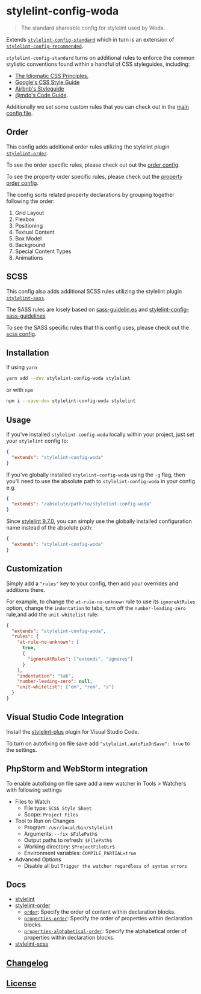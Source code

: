 # stylelint-config-woda

> The standard shareable config for stylelint used by Woda.

Extends [`stylelint-config-standard`](https://github.com/stylelint/stylelint-config-standard) which in turn is an extension of [`stylelint-config-recommended`](https://github.com/stylelint/stylelint-config-recommended).

`stylelint-config-standard` turns on additional rules to enforce the common stylistic conventions found within a handful of CSS styleguides, including:
- [The Idiomatic CSS Principles](https://github.com/necolas/idiomatic-css),
- [Google's CSS Style Guide](https://google.github.io/styleguide/htmlcssguide.html#CSS_Formatting_Rules)
- [Airbnb's Styleguide](https://github.com/airbnb/css#css)
- [@mdo's Code Guide](http://codeguide.co/#css).

Additionally we set some custom rules that you can check out in the [main config file](./stylint-config-woda.js).

## Order

This config adds additional order rules utilizing the stylelint plugin [`stylelint-order`](https://github.com/hudochenkov/stylelint-order).

To see the order specific rules, please check out out the [order config](./order.js).

To see the property order specific rules, please check out the [property order config](./property-order.js).

The config sorts related property declarations by grouping together following the order:

1. Grid Layout
2. Flexbox
3. Positioning
4. Textual Content
5. Box Model
6. Background
7. Special Content Types
8. Animations

## SCSS

This config also adds additional SCSS rules utilizing the stylelint plugin [`stylelint-sass`](https://github.com/kristerkari/stylelint-scss).

The SASS rules are losely based on [sass-guidelin.es](https://sass-guidelin.es/) and [stylelint-config-sass-guidelines](https://github.com/bjankord/stylelint-config-sass-guidelines)

To see the SASS specific rules that this config uses, please check out the [scss config](./sass.js).

## Installation

If using `yarn`

```bash
yarn add --dev stylelint-config-woda stylelint
```

or with `npm`

```bash
npm i --save-dev stylelint-config-woda stylelint
```

## Usage

If you've installed `stylelint-config-woda` locally within your project, just set your `stylelint` config to:

```json
{
  "extends": "stylelint-config-woda"
}
```

If you've globally installed `stylelint-config-woda` using the `-g` flag, then you'll need to use the absolute path to `stylelint-config-woda` in your config e.g.

```json
{
  "extends": "/absolute/path/to/stylelint-config-woda"
}
```

Since [stylelint 9.7.0](https://github.com/stylelint/stylelint/blob/9.7.0/CHANGELOG.md#970), you can simply use the globally installed configuration name instead of the absolute path:

```json
{
  "extends": "stylelint-config-woda"
}
```

## Customization

Simply add a `"rules"` key to your config, then add your overrides and additions there.

For example, to change the `at-rule-no-unknown` rule to use its `ignoreAtRules` option, change the `indentation` to tabs, turn off the `number-leading-zero` rule,and add the `unit-whitelist` rule:

```json
{
  "extends": "stylelint-config-woda",
  "rules": {
    "at-rule-no-unknown": [
      true,
      {
        "ignoreAtRules": ["extends", "ignores"]
      }
    ],
    "indentation": "tab",
    "number-leading-zero": null,
    "unit-whitelist": ["em", "rem", "s"]
  }
}
```

## Visual Studio Code Integration

Install the [stylelint-plus](https://marketplace.visualstudio.com/items?itemName=hex-ci.stylelint-plus) plugin for Visual Studio Code.

To turn on autofixing on file save add `"stylelint.autoFixOnSave": true` to the settings.

## PhpStorm and WebStorm integration

To enable autofixing on file save add a new watcher in Tools > Watchers with following settings

- Files to Watch
  - File type: `SCSS Style Sheet`
  - Scope: `Project Files`
- Tool to Run on Changes
  - Program: `/usr/local/bin/stylelint`
  - Arguments: `--fix $FilePath$`
  - Output paths to refresh: `$FilePath$`
  - Working directory: `$ProjectFileDir$`
  - Environment variables: `COMPILE_PARTIAL=true`
- Advanced Options
  - Disable all but `Trigger the watcher regardless of syntax errors`

## Docs

- [stylelint](https://stylelint.io/)
- [stylelint-order](https://github.com/hudochenkov/stylelint-order)
  - [`order`](./rules/order/README.md): Specify the order of content within declaration blocks.
  - [`properties-order`](./rules/properties-order/README.md): Specify the order of properties within declaration blocks.
  - [`properties-alphabetical-order`](./rules/properties-alphabetical-order/README.md): Specify the alphabetical order of properties within declaration blocks.
- [stylelint-scss](https://github.com/kristerkari/stylelint-scss)

## [Changelog](CHANGELOG.md)

## [License](LICENSE)
